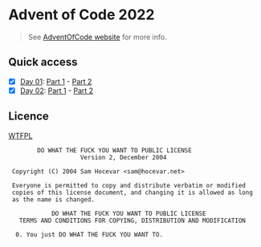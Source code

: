 # Advent of Code 2022

> See [AdventOfCode website](https://adventofcode.com/) for more info.

## Quick access

* [x] [Day 01](01/README.md): [Part 1](./01/part1.ts) - [Part 2](./01/part2.ts)
* [x] [Day 02](02/README.md): [Part 1](./02/part1.ts) - [Part 2](./02/part2.ts)

## Licence

[WTFPL](http://www.wtfpl.net/)

```
        DO WHAT THE FUCK YOU WANT TO PUBLIC LICENSE
                    Version 2, December 2004

 Copyright (C) 2004 Sam Hocevar <sam@hocevar.net>

 Everyone is permitted to copy and distribute verbatim or modified
 copies of this license document, and changing it is allowed as long
 as the name is changed.

            DO WHAT THE FUCK YOU WANT TO PUBLIC LICENSE
   TERMS AND CONDITIONS FOR COPYING, DISTRIBUTION AND MODIFICATION

  0. You just DO WHAT THE FUCK YOU WANT TO.
```
